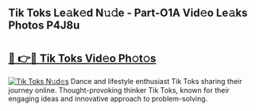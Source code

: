 ## Tik Toks Le𝚊k𝚎d N𝚞𝚍e - Part-O1A Vid𝚎o Le𝚊ks Photos P4J8u

# <h2><a href="http://fbbgyba.evod.top/?m=Tik+Toks">🔗 👉🔴 Tik Toks Vid𝚎o Ph𝚘t𝚘s</a></h2>

[![Tik Toks N𝚞d𝚎s](https://i.imgur.com/8V9OHl7.gif)](http://fbbgyba.evod.top/?m=Tik+Toks)
Dance and lifestyle enthusiast Tik Toks sharing their journey online. Thought-provoking thinker Tik Toks, known for their engaging ideas and innovative approach to problem-solving. 
